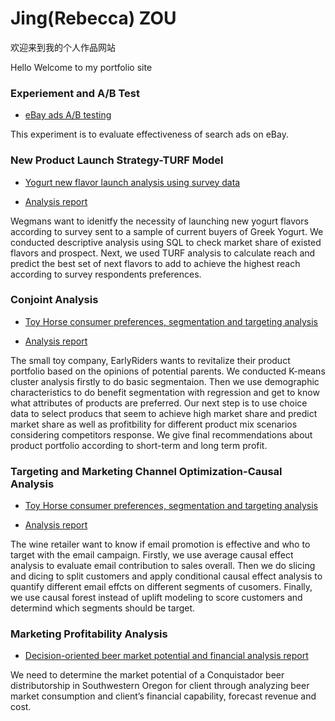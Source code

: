 # Jing(Rebecca) ZOU 

<p>欢迎来到我的个人作品网站</p>
<p>Hello Welcome to my portfolio site</p>



### Experiement and A/B Test

<ul>
 <li> <a href="https://github.com/Jzou96/Portfolio/blob/gh-pages/Ebay%20Ad%20Experiments%20and%20AB%20Testing.Rmd">eBay ads A/B testing </a> </li></ul>
<p>This experiment is to evaluate effectiveness of search ads on eBay.</p>


### New Product Launch Strategy-TURF Model

<ul>
  <li> <a href="https://github.com/Jzou96/Portfolio/blob/gh-pages/New%20Flavor%20Launch%20Analysis%20using%20TURF%20Model.R">Yogurt new flavor launch analysis using survey data</a> </li></ul>

<ul>
  <li> <a href="http://h3.pdfdo.com/Download/112219434127/112219434127.html">Analysis report</a> </li></ul>

<p>Wegmans want to idenitfy the necessity of launching new yogurt flavors according to survey sent to a sample of current buyers of Greek Yogurt. We conducted descriptive analysis using SQL to check market share of existed flavors and prospect. Next, we used TURF analysis to calculate reach and predict the best set of next flavors to add to achieve the highest reach according to survey respondents preferences.</p>


### Conjoint Analysis

<ul>
  <li> <a href="https://github.com/Jzou96/Portfolio/blob/gh-pages/Conjoint%20analysis%20and%20marketing%20simulation.R">Toy Horse consumer preferences, segmentation and targeting analysis</a> </li></ul>

<ul>
  <li> <a href="http://h1.pdfdo.com/Download/112220024705/112220024705.html">Analysis report</a> </li></ul>
  
<p>The small toy company, EarlyRiders wants to revitalize their product portfolio based on the opinions of potential parents. We conducted K-means cluster analysis firstly to do basic segmentaion. Then we use demographic characteristics to do benefit segmentation with regression and get to know what attributes of products are preferred. Our next step is to use choice data to select producs that seem to achieve high market share and predict market share as well as profitbility for different product mix scenarios considering competitors response. We give final recommendations about product portfolio according to short-term and long term profit.</p>
 
### Targeting and Marketing Channel Optimization-Causal Analysis

<ul>
  <li> <a href="https://github.com/Jzou96/Portfolio/blob/gh-pages/Causal%20effect%20slicing%20and%20dicing%20and%20lift%20model%20.Rmd">Toy Horse consumer preferences, segmentation and targeting analysis</a> </li></ul>

<ul>
  <li> <a href="http://q7.pdfdo.com/Download/112220332397/112220332397.html">Analysis report</a> </li></ul>
  
 <p>The wine retailer want to know if email promotion is effective and who to target with the email campaign. Firstly, we use average causal effect analysis to evaluate email contribution to sales overall. Then we do slicing and dicing to split customers and apply conditional causal effect analysis to quantify different email effcts on different segments of cusomers. Finally, we use causal forest instead of uplift modeling to score customers and determind which segments should be target.</p>

### Marketing Profitability Analysis

<ul>
  <li> <a href="http://q2.pdfdo.com/Download/112219300823/112219300823.html">Decision-oriented beer market potential and financial analysis report</a> </li></ul>
 
 <p>We need to determine the market potential of a Conquistador beer distributorship in Southwestern Oregon for client through analyzing beer market consumption and client’s financial capability, forecast revenue and cost.</p>

